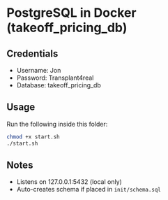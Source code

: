 
# PostgreSQL in Docker (takeoff_pricing_db)

## Credentials
- Username: Jon
- Password: Transplant4real
- Database: takeoff_pricing_db

## Usage
Run the following inside this folder:
```bash
chmod +x start.sh
./start.sh
```

## Notes
- Listens on 127.0.0.1:5432 (local only)
- Auto-creates schema if placed in `init/schema.sql`
